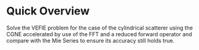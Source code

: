 # Quick Overview #

Solve the VEFIE problem for the case of the cylindrical scatterer using the CGNE accelerated by use of the FFT and a reduced forward operator and compare with the Mie Series to ensure its accuracy still holds true.